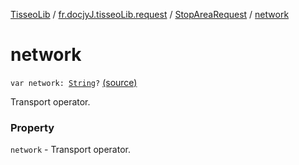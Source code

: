 [TisseoLib](../../index.md) / [fr.docjyJ.tisseoLib.request](../index.md) / [StopAreaRequest](index.md) / [network](./network.md)

# network

`var network: `[`String`](https://kotlinlang.org/api/latest/jvm/stdlib/kotlin/-string/index.html)`?` [(source)](https://github.com/docjyJ/TisseoLib/tree/master/src/main/kotlin/fr/docjyJ/tisseoLib/request/StopAreaRequest.kt#L27)

Transport operator.

### Property

`network` - Transport operator.